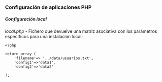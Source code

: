 ### Configuración de aplicaciones PHP
##### Configuración local

*local.php* - Fichero que devuelve una matriz asociativa con los parámetros específicos
para una instalación local: 
```
<?php

return array (
    'filename'=> '../data/usuarios.txt',
    'config1'=>'data1',
    'config2'=>'data2'
    
);
```